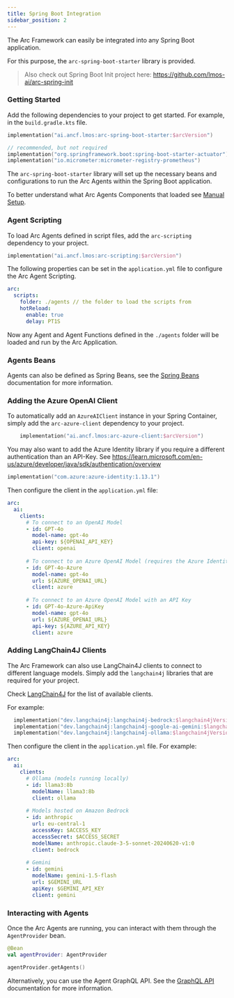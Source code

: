 ```yaml
---
title: Spring Boot Integration
sidebar_position: 2
---
```


The Arc Framework can easily be integrated into any Spring Boot application.

For this purpose, the `arc-spring-boot-starter` library is provided.

>
> Also check out Spring Boot Init project here: https://github.com/lmos-ai/arc-spring-init 
> 

### Getting Started

Add the following dependencies to your project to get started.
For example, in the `build.gradle.kts` file.

```kts
implementation("ai.ancf.lmos:arc-spring-boot-starter:$arcVersion")

// recommended, but not required
implementation("org.springframework.boot:spring-boot-starter-actuator")
implementation("io.micrometer:micrometer-registry-prometheus")
```

The `arc-spring-boot-starter` library will set up the necessary beans and configurations
to run the Arc Agents within the Spring Boot application.

To better understand what Arc Agents Components that loaded see [Manual Setup](/docs/manual_setup).


### Agent Scripting

To load Arc Agents defined in script files, add the `arc-scripting` dependency to your project.

```kts
implementation("ai.ancf.lmos:arc-scripting:$arcVersion")
```

The following properties can be set in the `application.yml` file
to configure the Arc Agent Scripting.

```yaml
arc:
  scripts:
    folder: ./agents // the folder to load the scripts from
    hotReload:
      enable: true
      delay: PT1S 
```

Now any Agent and Agent Functions defined in the `./agents` folder will be loaded and run by the Arc Application.


### Agents Beans

Agents can also be defined as Spring Beans, see the [Spring Beans](/docs/spring/agent-beans) documentation for more information.


### Adding the Azure OpenAI Client

To automatically add an `AzureAIClient` instance in your Spring Container, 
simply add the `arc-azure-client` dependency to your project.

```kts
    implementation("ai.ancf.lmos:arc-azure-client:$arcVersion")
```

You may also want to add the Azure Identity library if you require a different authentication than an API-Key.
See https://learn.microsoft.com/en-us/azure/developer/java/sdk/authentication/overview

```kts
implementation("com.azure:azure-identity:1.13.1")
```

Then configure the client in the `application.yml` file:

```yaml
arc:
  ai:
    clients:
      # To connect to an OpenAI Model
      - id: GPT-4o
        model-name: gpt-4o
        api-key: ${OPENAI_API_KEY}
        client: openai
        
      # To connect to an Azure OpenAI Model (requires the Azure Identity library and "az login" to be setup)
      - id: GPT-4o-Azure
        model-name: gpt-4o
        url: ${AZURE_OPENAI_URL}
        client: azure      
        
      # To connect to an Azure OpenAI Model with an API Key
      - id: GPT-4o-Azure-ApiKey
        model-name: gpt-4o
        url: ${AZURE_OPENAI_URL}
        api-key: ${AZURE_API_KEY}
        client: azure
```


### Adding LangChain4J Clients

The Arc Framework can also use LangChain4J clients to connect to different language models.
Simply add the `langchain4j` libraries that are required for your project.

Check [LangChain4J](/docs/clients/langchain4j) for the list of available clients.

For example:
```kts
  implementation("dev.langchain4j:langchain4j-bedrock:$langchain4jVersion")
  implementation("dev.langchain4j:langchain4j-google-ai-gemini:$langchain4jVersion") 
  implementation("dev.langchain4j:langchain4j-ollama:$langchain4jVersion")
```

Then configure the client in the `application.yml` file. For example:

```yaml
arc:
  ai:
    clients:
      # Ollama (models running locally)
      - id: llama3:8b
        modelName: llama3:8b
        client: ollama      
      
      # Models hosted on Amazon Bedrock
      - id: anthropic
        url: eu-central-1
        accessKey: $ACCESS_KEY
        accessSecret: $ACCESS_SECRET
        modelName: anthropic.claude-3-5-sonnet-20240620-v1:0
        client: bedrock 
        
      # Gemini 
      - id: gemini
        modelName: gemini-1.5-flash
        url: $GEMINI_URL
        apiKey: $GEMINI_API_KEY
        client: gemini
```

### Interacting with Agents

Once the Arc Agents are running, you can interact with them through the `AgentProvider` bean.

```kotlin
@Bean
val agentProvider: AgentProvider

agentProvider.getAgents()
```

Alternatively, you can use the Agent GraphQL API. See the [GraphQL API](/docs/spring/graphql) documentation for more information.

